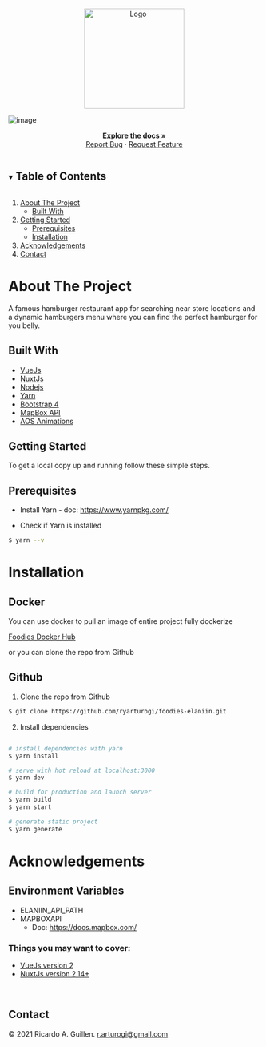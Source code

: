 <!-- PROJECT LOGO -->
<br />
<p align="center">
  <a href="https://github.com/ryarturogi/foodies-elaniin">
    <img src="https://foodies-elaniin.herokuapp.com/_nuxt/img/logo.2b58803.svg" alt="Logo" width="200">
  </a>
  <br />
  
  ![image](https://user-images.githubusercontent.com/8452197/132951940-cd31a491-fa22-49c5-9297-de3c6d25931a.png)

</p>

<p align="center">
  <a href="https://github.com/ryarturogi/foodies-elaniin"><strong>Explore the docs »</strong></a>
  <br />
  <a href="https://github.com/ryarturogi/foodies-elaniin/issues">Report Bug</a>
  ·
  <a href="https://github.com/ryarturogi/foodies-elaniin/issues">Request Feature</a>
</p>

<!-- TABLE OF CONTENTS -->
<details open="open">
<summary><h2 style="display: inline-block">Table of Contents</h2></summary>
<ol>
  <li>
    <a href="#about-the-project">About The Project</a>
    <ul>
      <li><a href="#built-with">Built With</a></li>
    </ul>
  </li>
  <li>
    <a href="#getting-started">Getting Started</a>
    <ul>
      <li><a href="#prerequisites">Prerequisites</a></li>
      <li><a href="#installation">Installation</a></li>
    </ul>
  </li>
  <li><a href="#acknowledgements">Acknowledgements</a></li>
  <li><a href="#contact">Contact</a></li>
</ol>
</details>

<!-- ABOUT THE PROJECT -->

# About The Project

A famous hamburger restaurant app for searching near store locations and a dynamic hamburgers menu where you can find the perfect hamburger for you belly.

## Built With

- [VueJs](https://vuejs.org/)
- [NuxtJs](https://nuxtjs.org/)
- [Nodejs](https://nodejs.org/)
- [Yarn](https://yarnpkg.com/)
- [Bootstrap 4](https://getbootstrap.com/docs/4.5/)
- [MapBox API](https://docs.mapbox.com/)
- [AOS Animations](https://michalsnik.github.io/aos/)

<!-- GETTING STARTED -->

## Getting Started

To get a local copy up and running follow these simple steps.

## Prerequisites

- Install Yarn - doc: https://www.yarnpkg.com/

- Check if Yarn is installed

```sh
$ yarn --v
```

# Installation

## Docker

You can use docker to pull an image of entire project fully dockerize

[Foodies Docker Hub](https://hub.docker.com/repository/docker/ryarturogi/foodies)

or you can clone the repo from Github

## Github

1. Clone the repo from Github

```sh
$ git clone https://github.com/ryarturogi/foodies-elaniin.git
```

2. Install dependencies

```sh

# install dependencies with yarn
$ yarn install

# serve with hot reload at localhost:3000
$ yarn dev

# build for production and launch server
$ yarn build
$ yarn start

# generate static project
$ yarn generate
```

<!-- ACKNOWLEDGEMENTS -->

# Acknowledgements

## Environment Variables

- ELANIIN_API_PATH
- MAPBOXAPI
  - Doc: https://docs.mapbox.com/

### Things you may want to cover:

- [VueJs version 2](https://vuejs.org/v2/guide/)
- [NuxtJs version 2.14+](https://nuxtjs.org/docs/2.x/get-started)

[contributors-shield]: https://img.shields.io/github/contributors/ryarturogi/foodies-elaniin.svg?style=for-the-badge
[contributors-url]: https://github.com/ryarturogi/foodies-elaniin/graphs/contributors
[forks-shield]: https://img.shields.io/github/forks/ryarturogi/foodies-elaniin.svg?style=for-the-badge
[issues-shield]: https://img.shields.io/github/issues/ryarturogi/foodies-elaniin.svg?style=for-the-badge
[issues-url]: https://github.com/ryarturogi/foodies-elaniin/issues
[linkedin-shield]: https://img.shields.io/badge/-LinkedIn-black.svg?style=for-the-badge&logo=linkedin&colorB=555
[linkedin-url]: https://linkedin.com/in/ryarturogi

<br />

## Contact

© 2021 Ricardo A. Guillen.
[r.arturogi@gmail.com](mailto:r.arturogi@gmail.com)
